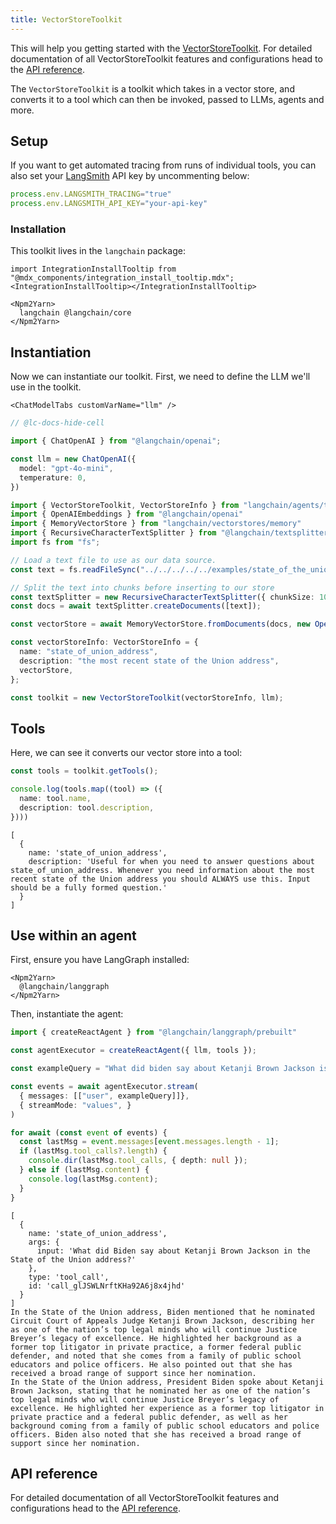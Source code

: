 ```yaml
---
title: VectorStoreToolkit
---
```


This will help you getting started with the [VectorStoreToolkit](/oss/concepts/tools/#toolkits). For detailed documentation of all VectorStoreToolkit features and configurations head to the [API reference](https://api.js.langchain.com/classes/langchain.agents.VectorStoreToolkit.html).

The `VectorStoreToolkit` is a toolkit which takes in a vector store, and converts it to a tool which can then be invoked, passed to LLMs, agents and more.

## Setup

If you want to get automated tracing from runs of individual tools, you can also set your [LangSmith](https://docs.smith.langchain.com/) API key by uncommenting below:

```typescript
process.env.LANGSMITH_TRACING="true"
process.env.LANGSMITH_API_KEY="your-api-key"
```

### Installation

This toolkit lives in the `langchain` package:

```{=mdx}
import IntegrationInstallTooltip from "@mdx_components/integration_install_tooltip.mdx";
<IntegrationInstallTooltip></IntegrationInstallTooltip>

<Npm2Yarn>
  langchain @langchain/core
</Npm2Yarn>
```
## Instantiation

Now we can instantiate our toolkit. First, we need to define the LLM we'll use in the toolkit.

```{=mdx}
<ChatModelTabs customVarName="llm" />
```
```typescript
// @lc-docs-hide-cell

import { ChatOpenAI } from "@langchain/openai";

const llm = new ChatOpenAI({
  model: "gpt-4o-mini",
  temperature: 0,
})
```


```typescript
import { VectorStoreToolkit, VectorStoreInfo } from "langchain/agents/toolkits"
import { OpenAIEmbeddings } from "@langchain/openai"
import { MemoryVectorStore } from "langchain/vectorstores/memory"
import { RecursiveCharacterTextSplitter } from "@langchain/textsplitters";
import fs from "fs";

// Load a text file to use as our data source.
const text = fs.readFileSync("../../../../../examples/state_of_the_union.txt", "utf8");

// Split the text into chunks before inserting to our store
const textSplitter = new RecursiveCharacterTextSplitter({ chunkSize: 1000 });
const docs = await textSplitter.createDocuments([text]);

const vectorStore = await MemoryVectorStore.fromDocuments(docs, new OpenAIEmbeddings());

const vectorStoreInfo: VectorStoreInfo = {
  name: "state_of_union_address",
  description: "the most recent state of the Union address",
  vectorStore,
};

const toolkit = new VectorStoreToolkit(vectorStoreInfo, llm);
```

## Tools

Here, we can see it converts our vector store into a tool:


```typescript
const tools = toolkit.getTools();

console.log(tools.map((tool) => ({
  name: tool.name,
  description: tool.description,
})))
```
```output
[
  {
    name: 'state_of_union_address',
    description: 'Useful for when you need to answer questions about state_of_union_address. Whenever you need information about the most recent state of the Union address you should ALWAYS use this. Input should be a fully formed question.'
  }
]
```
## Use within an agent

First, ensure you have LangGraph installed:

```{=mdx}
<Npm2Yarn>
  @langchain/langgraph
</Npm2Yarn>
```
Then, instantiate the agent:


```typescript
import { createReactAgent } from "@langchain/langgraph/prebuilt"

const agentExecutor = createReactAgent({ llm, tools });
```
```typescript
const exampleQuery = "What did biden say about Ketanji Brown Jackson is the state of the union address?"

const events = await agentExecutor.stream(
  { messages: [["user", exampleQuery]]},
  { streamMode: "values", }
)

for await (const event of events) {
  const lastMsg = event.messages[event.messages.length - 1];
  if (lastMsg.tool_calls?.length) {
    console.dir(lastMsg.tool_calls, { depth: null });
  } else if (lastMsg.content) {
    console.log(lastMsg.content);
  }
}
```
```output
[
  {
    name: 'state_of_union_address',
    args: {
      input: 'What did Biden say about Ketanji Brown Jackson in the State of the Union address?'
    },
    type: 'tool_call',
    id: 'call_glJSWLNrftKHa92A6j8x4jhd'
  }
]
In the State of the Union address, Biden mentioned that he nominated Circuit Court of Appeals Judge Ketanji Brown Jackson, describing her as one of the nation’s top legal minds who will continue Justice Breyer’s legacy of excellence. He highlighted her background as a former top litigator in private practice, a former federal public defender, and noted that she comes from a family of public school educators and police officers. He also pointed out that she has received a broad range of support since her nomination.
In the State of the Union address, President Biden spoke about Ketanji Brown Jackson, stating that he nominated her as one of the nation’s top legal minds who will continue Justice Breyer’s legacy of excellence. He highlighted her experience as a former top litigator in private practice and a federal public defender, as well as her background coming from a family of public school educators and police officers. Biden also noted that she has received a broad range of support since her nomination.
```
## API reference

For detailed documentation of all VectorStoreToolkit features and configurations head to the [API reference](https://api.js.langchain.com/classes/langchain.agents.VectorStoreToolkit.html).
